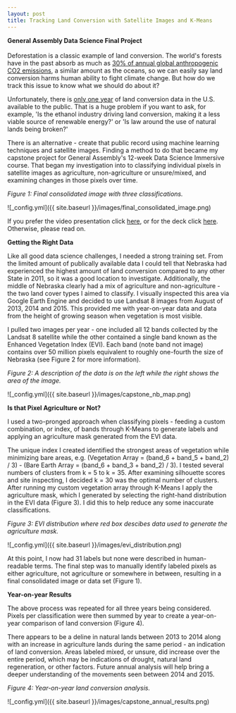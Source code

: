 ```yaml
---
layout: post
title: Tracking Land Conversion with Satellite Images and K-Means
---
```


**General Assembly Data Science Final Project**  <br />  <br />  Deforestation is a classic example of land conversion. The world's forests have in the past absorb as much as [30% of annual global anthropogenic CO2 emissions](http://www.nature.com/news/carbon-sequestration-managing-forests-in-uncertain-times-1.14687), a similar amount as the oceans, so we can easily say land conversion harms human ability to fight climate change. But how do we track this issue to know what we should do about it? 

Unfortunately, there is [only one year](https://www.nwf.org/News-and-Magazines/Media-Center/News-by-Topic/Wildlife/2013/9-18-13-USDA-Data-Grasslands-Forests-Being-Converted-to-Cropland-at-Alarming-Rates.aspx) of land conversion data in the U.S. available to the public. That is a huge problem if you want to ask, for example, 'Is the ethanol industry driving land conversion, making it a less viable source of renewable energy?' or 'Is law around the use of natural lands being broken?'

There is an alternative - create that public record using machine learning techniques and satellite images. Finding a method to do that became my capstone project for General Assembly's 12-week Data Science Immersive course. That began my investigation into to classifying individual pixels in satellite images as agriculture, non-agriculture or unsure/mixed, and examining changes in those pixels over time. 

*Figure 1: Final consolidated image with three classifications.*

![_config.yml]({{ site.baseurl }}/images/final_consolidated_image.png) 

If you prefer the video presentation click [here](https://youtu.be/vFg5IiQpe-o), or for the deck click [here](https://github.com/ByronAllen/Portfolio/blob/master/Filling%20the%20Land%20Conversion%20Gap%20(with%20video%20link).pdf). Otherwise, please read on. 

**Getting the Right Data**

Like all good data science challenges, I needed a strong training set. From the limited amount of publically available data I could tell that Nebraska had experienced the highest amount of land conversion compared to any other State in 2011, so it was a good location to investigate. Additionally, the middle of Nebraska clearly had a mix of agriculture and non-agriculture - the two land cover types I aimed to classify. I visually inspected this area via Google Earth Engine and decided to use Landsat 8 images from August of 2013, 2014 and 2015. This provided me with year-on-year data and data from the height of growing season when vegetation is most visible.  

I pulled two images per year - one included all 12 bands collected by the Landsat 8 satellite while the other contained a single band known as the Enhanced Vegetation Index (EVI). Each band (note band not image) contains over 50 million pixels equivalent to roughly one-fourth the size of Nebraska (see Figure 2 for more information). 

*Figure 2: A description of the data is on the left while the right shows the area of the image.*

![_config.yml]({{ site.baseurl }}/images/capstone_nb_map.png) 

**Is that Pixel Agriculture or Not?**

I used a two-pronged approach when classifying pixels - feeding a custom combination, or index, of bands through K-Means to generate labels and applying an agriculture mask generated from the EVI data. 

The unique index I created identified the strongest areas of vegetation while minimizing bare areas, e.g. (Vegetation Array = (band_6 + band_5 + band_2) / 3) - (Bare Earth Array = (band_6 + band_3 + band_2) / 3). I tested several numbers of clusters from k = 5 to k = 35. After examining silhouette scores and site inspecting, I decided k = 30 was the optimal number of clusters. After running my custom vegetation array through K-Means I apply the agriculture mask, which I generated by selecting the right-hand distribution in the EVI data (Figure 3). I did this to help reduce any some inaccurate classifications. 

*Figure 3: EVI distribution where red box descibes data used to generate the agriculture mask.*

![_config.yml]({{ site.baseurl }}/images/evi_distribution.png) 

At this point, I now had 31 labels but none were described in human-readable terms. The final step was to manually identify labeled pixels as either agriculture, not agriculture or somewhere in between, resulting in a final consolidated image or data set (Figure 1).

**Year-on-year Results**

The above process was repeated for all three years being considered. Pixels per classification were then summed by year to create a year-on-year comparison of land conversion (Figure 4). 

There appears to be a deline in natural lands between 2013 to 2014 along with an increase in agriculture lands during the same period - an indication of land conversion. Areas labeled mixed, or unsure, did increase over the entire period, which may be indications of drought, natural land regeneration, or other factors. Future annual analysis will help bring a deeper understanding of the movements seen between 2014 and 2015. 

*Figure 4: Year-on-year land conversion analysis.*

![_config.yml]({{ site.baseurl }}/images/capstone_annual_results.png) 





